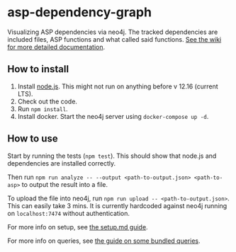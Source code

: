 asp-dependency-graph
====================

Visualizing ASP dependencies via neo4j. The tracked dependencies are included
files, ASP functions and what called said functions. [See the wiki for more detailed documentation](https://github.com/debitoor/asp-dependency-graph/wiki).


How to install
--------------

1. Install [node.js](https://nodejs.org). This might not run on anything before v 12.16 (current LTS).
2. Check out the code.
3. Run `npm install`.
4. Install docker. Start the neo4j server using `docker-compose up -d`.


How to use
----------

Start by running the tests (`npm test`). This should show that node.js and
dependencies are installed correctly.

Then run `npm run analyze -- --output <path-to-output.json> <path-to-asp>` to output
the result into a file.

To upload the file into neo4j, run `npm run upload -- <path-to-output.json>`.
This can easily take 3 mins. It is currently hardcoded against neo4j running on
`localhost:7474` without authentication.

For more info on setup, see [the setup.md guide](docs/setup.md).

For more info on queries, see [the guide on some bundled queries](docs/queries.md).
